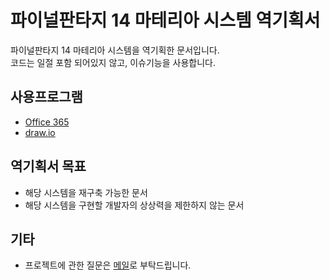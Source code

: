 # 파이널판타지 14 마테리아 시스템 역기획서

파이널판타지 14 마테리아 시스템을 역기획한 문서입니다.  
코드는 일절 포함 되어있지 않고, 이슈기능을 사용합니다.

## 사용프로그램
* [Office 365](https://www.office.com/)
* [draw.io](https://www.draw.io/)

## 역기획서 목표
* 해당 시스템을 재구축 가능한 문서
* 해당 시스템을 구현할 개발자의 상상력을 제한하지 않는 문서


## 기타
* 프로젝트에 관한 질문은 [메일](notonalcyone@gmail.com)로 부탁드립니다.
